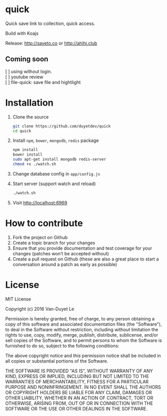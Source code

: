 # quick

Quick save link to collection, quick access.

Build with Koajs

Release: http://saveto.co or http://ahihi.club 

## Coming soon

[  ] using without login. <br />
[  ] youtube review <br />
[  ] file-quick: save file and hightlight <br />

# Installation 

1. Clone the source 
	```sh
	git clone https://github.com/duyetdev/quick
	cd quick
	```

2. Install `npm`, `bower`, `mongodb`, `redis` package 
	```sh
	npm install 
	bower install 
	sudo apt-get install mongodb redis-server
	chmod +x ./watch.sh
	```

3. Change database config in `app/config.js`
4. Start server (support watch and reload)
	```sh
	./watch.sh
	```

5. Visit [http://localhost:6969](http://localhost:6969)

# How to contribute

1. Fork the project on Github
2. Create a topic branch for your changes
3. Ensure that you provide documentation and test coverage for your changes (patches won’t be accepted without)
4. Create a pull request on Github (these are also a great place to start a conversation around a patch as early as possible)

# License

MIT License

Copyright (c) 2016 Van-Duyet Le

Permission is hereby granted, free of charge, to any person obtaining a copy of this software and associated documentation files (the "Software"), to deal in the Software without restriction, including without limitation the rights to use, copy, modify, merge, publish, distribute, sublicense, and/or sell copies of the Software, and to permit persons to whom the Software is furnished to do so, subject to the following conditions:

The above copyright notice and this permission notice shall be included in all copies or substantial portions of the Software.

THE SOFTWARE IS PROVIDED "AS IS", WITHOUT WARRANTY OF ANY KIND, EXPRESS OR IMPLIED, INCLUDING BUT NOT LIMITED TO THE WARRANTIES OF MERCHANTABILITY, FITNESS FOR A PARTICULAR PURPOSE AND NONINFRINGEMENT. IN NO EVENT SHALL THE AUTHORS OR COPYRIGHT HOLDERS BE LIABLE FOR ANY CLAIM, DAMAGES OR OTHER LIABILITY, WHETHER IN AN ACTION OF CONTRACT, TORT OR OTHERWISE, ARISING FROM, OUT OF OR IN CONNECTION WITH THE SOFTWARE OR THE USE OR OTHER DEALINGS IN THE SOFTWARE.
